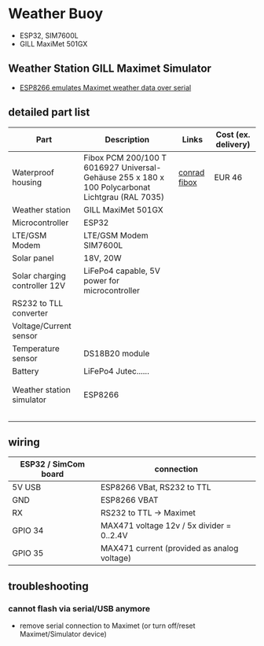 # Weather Buoy

* ESP32, SIM7600L
* GILL MaxiMet 501GX

## Weather Station GILL Maximet Simulator
* [ESP8266 emulates Maximet weather data over serial](maximetsumulator)



## detailed part list

| Part | Description | Links | Cost (ex. delivery) |
|-|-|-|-|
| Waterproof housing | Fibox PCM 200/100 T 6016927 Universal-Gehäuse 255 x 180 x 100 Polycarbonat Lichtgrau (RAL 7035) | [conrad](https://www.conrad.at/de/p/fibox-pcm-200-100-t-6016927-universal-gehaeuse-255-x-180-x-100-polycarbonat-lichtgrau-ral-7035-1-st-521203.html) [fibox](https://www.fibox.de//catalog/64/product/183/6016927_GER1.html) | EUR 46 |
| Weather station | GILL MaxiMet 501GX |  |  |
| Microcontroller |  ESP32 |   |   |
| LTE/GSM Modem  | LTE/GSM Modem SIM7600L |   |   |
| Solar panel | 18V, 20W | |
| Solar charging controller 12V | LiFePo4 capable, 5V power for microcontroller | |
| RS232 to TLL converter | | |
| Voltage/Current sensor | | |
| Temperature sensor | DS18B20 module | |
| Battery | LiFePo4 Jutec...... | |
| | | |
| | | |
| Weather station simulator | ESP8266 | |
| | | |
| | | |
| | | |
| | | |
| | | |


## wiring

| ESP32 / SimCom board | connection |
|-|-|
| 5V USB | ESP8266 VBat, RS232 to TTL |
| GND | ESP8266 VBAT |
| RX | RS232 to TTL -> Maximet  |
| GPIO 34 | MAX471 voltage 12v / 5x divider = 0..2.4V |
| GPIO 35 | MAX471 current (provided as analog voltage) |


## troubleshooting

### cannot flash via serial/USB anymore
* remove serial connection to Maximet (or turn off/reset Maximet/Simulator device)